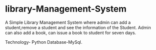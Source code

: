 # library-Management-System
A Simple Library Management System where admin can add a student,remove a student and  see the information of the Student.
Admin can also add a book, can issue a book to student for seven days. 




Technology- Python 
Database-MySql.
